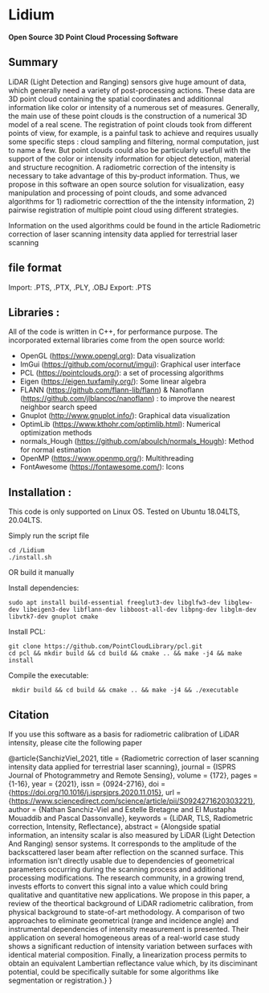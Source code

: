 # Lidium
**Open Source 3D Point Cloud Processing Software**

## Summary

LiDAR (Light Detection and Ranging) sensors give huge amount of data, which generally need a variety of post-processing actions. These data are 3D point cloud containing the spatial coordinates and additionnal information like color or intensity of a numerous set of measures. Generally, the main use of these point clouds is the construction of a numerical 3D model of a real scene. The registration of point clouds took from different points of view, for example, is a painful task to achieve and requires usually some specific steps : cloud sampling and filtering, normal computation, just to name a few. But point clouds could also be particularly usefull with the support of the color or intensity information for object detection, material and structure recognition. A radiometric correction of the intensity is necessary to take advantage of this by-product information. Thus, we propose in this software an open source solution for visualization, easy manipulation and processing of point clouds, and some advanced algorithms for 1) radiometric correcttion of the the intensity information, 2) pairwise registration of multiple point cloud using different strategies.

Information on the used algorithms could be found in the article 
Radiometric correction of laser scanning intensity data applied for terrestrial laser scanning 

## file format

Import: .PTS, .PTX, .PLY, .OBJ
Export: .PTS
 
## Libraries :
All of the code is written in C++, for performance purpose. The incorporated external libraries come from the open source world:
- OpenGL (https://www.opengl.org): Data visualization
- ImGui (https://github.com/ocornut/imgui): Graphical user interface
- PCL (https://pointclouds.org/): a set of processing algorithms
- Eigen (https://eigen.tuxfamily.org/): Some linear algebra
- FLANN (https://github.com/flann-lib/flann) & Nanoflann (https://github.com/jlblancoc/nanoflann) : to improve the nearest neighbor search speed
- Gnuplot (http://www.gnuplot.info/): Graphical data visualization
- OptimLib (https://www.kthohr.com/optimlib.html): Numerical optimization methods
- normals_Hough (https://github.com/aboulch/normals_Hough): Method for normal estimation
- OpenMP (https://www.openmp.org/): Multithreading
- FontAwesome (https://fontawesome.com/): Icons


## Installation : 

This code is only supported on Linux OS. 
Tested on Ubuntu 18.04LTS, 20.04LTS.

Simply run the script file 
```
cd /Lidium
./install.sh
```

OR build it manually

Install dependencies: 
```
sudo apt install build-essential freeglut3-dev libglfw3-dev libglew-dev libeigen3-dev libflann-dev libboost-all-dev libpng-dev libglm-dev libvtk7-dev gnuplot cmake
```
Install PCL:
```
git clone https://github.com/PointCloudLibrary/pcl.git
cd pcl && mkdir build && cd build && cmake .. && make -j4 && make install 
```
Compile the executable:
```
 mkdir build && cd build && cmake .. && make -j4 && ./executable
```

## Citation
If you use this software as a basis for radiometric calibration of LiDAR intensity, please cite the following paper

@article{SanchizViel_2021,
title = {Radiometric correction of laser scanning intensity data applied for terrestrial laser scanning},
journal = {ISPRS Journal of Photogrammetry and Remote Sensing},
volume = {172},
pages = {1-16},
year = {2021},
issn = {0924-2716},
doi = {https://doi.org/10.1016/j.isprsjprs.2020.11.015},
url = {https://www.sciencedirect.com/science/article/pii/S0924271620303221},
author = {Nathan Sanchiz-Viel and Estelle Bretagne and El Mustapha Mouaddib and Pascal Dassonvalle},
keywords = {LiDAR, TLS, Radiometric correction, Intensity, Reflectance},
abstract = {Alongside spatial information, an intensity scalar is also measured by LiDAR (Light Detection And Ranging) sensor systems. It corresponds to the amplitude of the backscattered laser beam after reflection on the scanned surface. This information isn’t directly usable due to dependencies of geometrical parameters occurring during the scanning process and additional processing modifications. The research community, in a growing trend, invests efforts to convert this signal into a value which could bring qualitative and quantitative new applications. We propose in this paper, a review of the theortical background of LiDAR radiometric calibration, from physical background to state-of-art methodology. A comparison of two approaches to eliminate geometrical (range and incidence angle) and instrumental dependencies of intensity measurement is presented. Their application on several homogeneous areas of a real-world case study shows a significant reduction of intensity variation between surfaces with identical material composition. Finally, a linearization process permits to obtain an equivalent Lambertian reflectance value which, by its disciminant potential, could be specifically suitable for some algorithms like segmentation or registration.}
}
